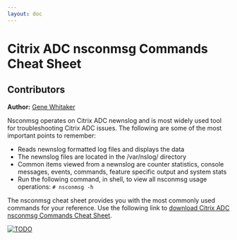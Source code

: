 ```yaml
---
layout: doc
---
```

# Citrix ADC nsconmsg Commands Cheat Sheet

## Contributors

**Author:** [Gene Whitaker](mailto:gene.whitaker@citrix.com)

Nsconmsg operates on Citrix ADC newnslog and is most widely used tool for troubleshooting Citrix ADC issues. The following are some of the most important points to remember:

*  Reads newnslog formatted log files and displays the data
*  The newnslog files are located in the /var/nslog/ directory
*  Common items viewed from a newnslog are counter statistics, console messages, events, commands, feature specific output and system stats
*  Run the following command, in shell, to view all nsconmsg usage operations: `# nsconmsg -h`

The nsconmsg cheat sheet provides you with the most commonly used commands for your reference. Use the following link to [download Citrix ADC nsconmsg Commands Cheat Sheet](/en-us/tech-zone/learn/downloads/cheat-sheet-adc-nsconmsg.pdf).

[![TODO](/en-us/tech-zone/learn/media/cheat-sheet-adc-nsconmsg_1.png)](/en-us/tech-zone/learn/downloads/cheat-sheet-adc-nsconmsg.pdf)
